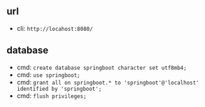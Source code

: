 ## url
- cli: `http://locahost:8080/`

## database
- cmd: `create database springboot character set utf8mb4;`
- cmd: `use springboot;`
- cmd: `grant all on springboot.* to 'springboot'@'localhost' identified by 'springboot';`
- cmd: `flush privileges;`